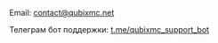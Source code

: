 Email: contact@qubixmc.net

Телеграм бот поддержки: [t.me/qubixmc_support_bot](https://t.me/qubixmc_support_bot)
